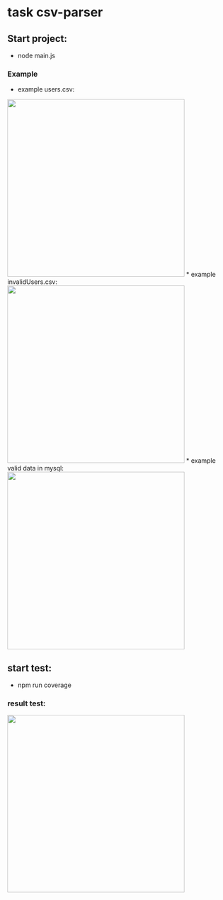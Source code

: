 # task csv-parser

## Start project: 
* node main.js

### Example
* example users.csv: 
<img src="https://pp.userapi.com/c844320/v844320543/12b6bc/D0Wql_tX4UQ.jpg" width="400">
* example invalidUsers.csv:
<img src="https://pp.userapi.com/c844320/v844320543/12b6c4/0EvwiCDqYEk.jpg" width="400">
* example valid data in mysql:
<img src="https://pp.userapi.com/c844320/v844320543/12b6cb/cCq_9n5LD8E.jpg" width="400">

## start test: 
* npm run coverage

### result test:
<img src="https://pp.userapi.com/c831208/v831208674/1d6dbb/v8VvgKGIXoQ.jpg" width="400">